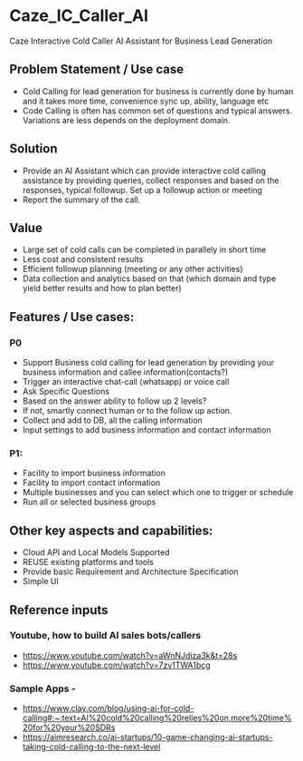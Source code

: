 # Caze_IC_Caller_AI
Caze Interactive Cold Caller AI Assistant for Business Lead Generation

## Problem Statement / Use case
  - Cold Calling for lead generation for business is currently done by human and it takes more time, convenience sync up, ability, language etc
  - Code Calling is often has common set of questions and typical answers. Variations are less depends on the deployment domain.

## Solution
  - Provide an AI Assistant which can provide interactive cold calling assistance by providing queries, collect responses and based on the responses, typical followup. Set up a followup action or meeting
  - Report the summary of the call.

## Value
  - Large set of cold calls can be completed in parallely in short time
  - Less cost and consistent results
  - Efficient followup planning (meeting or any other activities)
  - Data collection and analytics based on that (which domain and type yield better results and how to plan better)

## Features / Use cases:
### P0
  - Support Business cold calling for lead generation by providing your business information and callee information(contacts?)
  - Trigger an interactive chat-call (whatsapp) or voice call
  - Ask Specific Questions
  - Based on the answer ability to follow up 2 levels?
  - If not, smartly connect human or to the follow up action. 
  - Collect and add to DB, all the calling information
  - Input settings to add business information and contact information
### P1:
  - Facility to import business information
  - Facility to import contact information
  - Multiple businesses and you can select which one to trigger or schedule
  - Run all or selected business groups

## Other key aspects and capabilities:
  - Cloud API and Local Models Supported
  - REUSE existing platforms and tools
  - Provide basic Requirement and Architecture Specification
  - Simple UI


## Reference inputs

### Youtube, how to build AI sales bots/callers
  - https://www.youtube.com/watch?v=aWnNJdiza3k&t=28s
  - https://www.youtube.com/watch?v=7zv1TWA1bcg 
### Sample Apps -
  - https://www.clay.com/blog/using-ai-for-cold-calling#:~:text=AI%20cold%20calling%20relies%20on,more%20time%20for%20your%20SDRs 
  - https://aimresearch.co/ai-startups/10-game-changing-ai-startups-taking-cold-calling-to-the-next-level 
